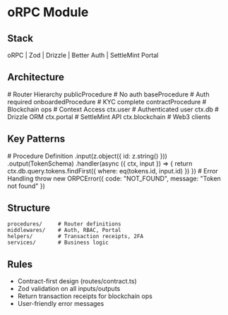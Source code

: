# oRPC Module

## Stack

oRPC | Zod | Drizzle | Better Auth | SettleMint Portal

## Architecture

<example>
# Router Hierarchy
publicProcedure     # No auth
baseProcedure       # Auth required  
onboardedProcedure  # KYC complete
contractProcedure   # Blockchain ops
</example>

<example>
# Context Access
ctx.user       # Authenticated user
ctx.db         # Drizzle ORM
ctx.portal     # SettleMint API
ctx.blockchain # Web3 clients
</example>

## Key Patterns

<example>
# Procedure Definition
.input(z.object({ id: z.string() }))
.output(TokenSchema)
.handler(async ({ ctx, input }) => {
  return ctx.db.query.tokens.findFirst({ where: eq(tokens.id, input.id) })
})
</example>

<example>
# Error Handling
throw new ORPCError({ 
  code: "NOT_FOUND", 
  message: "Token not found" 
})
</example>

## Structure

```
procedures/     # Router definitions
middlewares/    # Auth, RBAC, Portal
helpers/        # Transaction receipts, 2FA
services/       # Business logic
```

## Rules

- Contract-first design (routes/contract.ts)
- Zod validation on all inputs/outputs
- Return transaction receipts for blockchain ops
- User-friendly error messages
